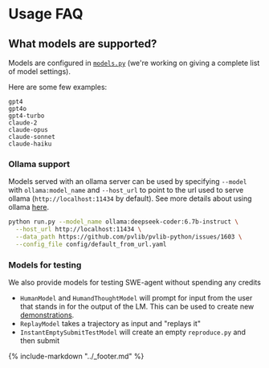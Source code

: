 # Usage FAQ

## What models are supported?

Models are configured in [`models.py`](https://github.com/princeton-nlp/SWE-agent/blob/main/sweagent/agent/models.py) (we're working on giving a complete list of model settings).

Here are some few examples:

```
gpt4
gpt4o
gpt4-turbo
claude-2
claude-opus
claude-sonnet
claude-haiku
```

### Ollama support

Models served with an ollama server can be used by specifying `--model` with `ollama:model_name` and `--host_url` to point to the url used to serve ollama (`http://localhost:11434` by default). See more details about using ollama [here](https://github.com/ollama/ollama/tree/main/docs).

```bash
python run.py --model_name ollama:deepseek-coder:6.7b-instruct \
  --host_url http://localhost:11434 \
  --data_path https://github.com/pvlib/pvlib-python/issues/1603 \
  --config_file config/default_from_url.yaml
```

### Models for testing

We also provide models for testing SWE-agent without spending any credits

* `HumanModel` and `HumandThoughtModel` will prompt for input from the user that stands in for the output of the LM. This can be used to create new [demonstrations](../config/demonstrations.md#manual).
* `ReplayModel` takes a trajectory as input and "replays it"
* `InstantEmptySubmitTestModel` will create an empty `reproduce.py` and then submit

{% include-markdown "../_footer.md" %}
